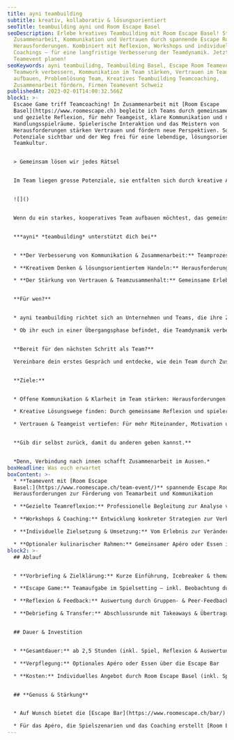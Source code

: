 ```yaml
---
title: ayni teambuilding
subtitle: kreativ, kollaborativ & lösungsorientiert
seoTitle: teambuilding ayni und Room Escape Basel
seoDescription: Erlebe kreatives Teambuilding mit Room Escape Basel! Stärkt
  Zusammenarbeit, Kommunikation und Vertrauen durch spannende Escape Room
  Herausforderungen. Kombiniert mit Reflexion, Workshops und individuellen
  Coachings – für eine langfristige Verbesserung der Teamdynamik. Jetzt
  Teamevent planen!
seoKeywords: ayni teambuilidng, Teambuilding Basel, Escape Room Teamevent,
  Teamwork verbessern, Kommunikation im Team stärken, Vertrauen im Team
  aufbauen, Problemlösung Team, Kreatives Teambuilding Teamcoaching,
  Zusammenarbeit fördern, Firmen Teamevent Schweiz
publishedAt: 2023-02-01T14:00:32.566Z
block1: >-
  Escaoe Game triff Teamcoaching! In Zusammenarbeit mit [Room Escape
  Basel](https://www.roomescape.ch) begleite ich Teams durch gemeinsames Erleben
  und gezielte Reflexion, für mehr Teamgeist, klare Kommunikation und neue
  Handlungsspielräume. Spielerische Interaktion und das Meistern von
  Herausforderungen stärken Vertrauen und fördern neue Perspektiven. So werden
  Potenziale sichtbar und der Weg frei für eine lebendige, lösungsorientierte
  Teamkultur.


  > Gemeinsam lösen wir jedes Rätsel


  Im Team liegen grosse Potenziale, sie entfalten sich durch kreative Aufgaben, gezielte Kommunikation und gemeinsame Reflexion. Nutze die Chance, dein Team nachhaltig zu stärken und mit neuer Klarheit, Motivation und Vertrauen in die Zusammenarbeit zu starten.


  ![]()


  Wenn du ein starkes, kooperatives Team aufbauen möchtest, das gemeinsam neue Herausforderungen meistert und die Zusammenarbeit nachhaltig stärkt, unterstütze ich dich gerne dabei.


  ***ayni* *teambuilding* unterstützt dich bei**


  * **Der Verbesserung von Kommunikation & Zusammenarbeit:** Teamprozesse werden transparenter, offener und effektiver gestaltet.

  * **Kreativem Denken & lösungsorientiertem Handeln:** Herausforderungen werden gemeinsam reflektiert und mit frischem Blick gelöst.

  * **Der Stärkung von Vertrauen & Teamzusammenhalt:** Gemeinsame Erlebnisse verbinden – und schaffen nachhaltige Impulse für den Alltag.


  **Für wen?**


  * ayni teambuilding richtet sich an Unternehmen und Teams, die ihre Zusammenarbeit auf eine neue, kreative Ebene heben möchten. Wenn dein Team die Kommunikation, das Vertrauen oder die Zusammenarbeit verbessern möchte, um gemeinsam grössere Herausforderungen zu meistern, bist du hier genau richtig.

  * Ob ihr euch in einer Übergangsphase befindet, die Teamdynamik verbessern wollt, oder auf der Suche nach neuen Wegen seid, eure Zusammenarbeit zu stärken. Gemeinsam entwickle ich massgeschneiderte Lösungen, die euch als Team näher zusammenbringen und eure Effizienz steigern.


  **Bereit für den nächsten Schritt als Team?**

  Vereinbare dein erstes Gespräch und entdecke, wie dein Team durch Zusammenarbeit, Vertrauen und kreative Problemlösungen noch erfolgreicher zusammenarbeiten kann. Ich freue mich darauf, mit euch gemeinsam neue Wege zu finden.


  **Ziele:**


  * Offene Kommunikation & Klarheit im Team stärken: Herausforderungen gemeinsam bewältigen und Synergien nutzen.

  * Kreative Lösungswege finden: Durch gemeinsame Reflexion und spielerisches Erleben neue Perspektiven gewinnen.

  * Vertrauen & Teamgeist vertiefen: Für mehr Miteinander, Motivation und gemeinsame Erfolge.


  **Gib dir selbst zurück, damit du anderen geben kannst.**


  *Denn, Verbindung nach innen schafft Zusammenarbeit im Aussen.*
boxHeadline: Was euch erwartet
boxContent: >-
  * **Teamevent mit [Room Escape
  Basel:](https://www.roomescape.ch/team-event/)** spannende Escape Room
  Herausforderungen zur Förderung von Teamarbeit und Kommunikation

  * **Gezielte Teamreflexion:** Professionelle Begleitung zur Analyse von Rollen, Dynamiken und Kommunikation im Team.

  * **Workshops & Coaching:** Entwicklung konkreter Strategien zur Verbesserung der Zusammenarbeit im Arbeitsalltag.

  * **Individuelle Zielsetzung & Umsetzung:** Vom Erlebnis zur Veränderung, mit konkreten Schritten für nachhaltige Teamentwicklung.

  * **Optionaler kulinarischer Rahmen:** Gemeinsamer Apéro oder Essen in der Escape Bar für Austausch & Teamgefühl.[](https://www.ayni.ch/informationen/ayurveda-massagen)
block2: >-
  ## Ablauf


  * **Vorbriefing & Zielklärung:** Kurze Einführung, Icebreaker & thematische Fokussierung

  * **Escape Game:** Teamaufgabe im Spielsetting – inkl. Beobachtung durch Coach

  * **Reflexion & Feedback:** Auswertung durch Gruppen- & Peer-Feedback sowie Coachimpulse

  * **Debriefing & Transfer:** Abschlussrunde mit Takeaways & Übertragung ins Arbeitsumfeld


  ## Dauer & Investition


  * **Gesamtdauer:** ab 2,5 Stunden (inkl. Spiel, Reflexion & Auswertung)

  * **Verpflegung:** Optionales Apéro oder Essen über die Escape Bar

  * **Kosten:** Individuelles Angebot durch Room Escape Basel (inkl. Spiel & Catering). Das Coachinghonorar richtet sich nach 


  ## **Genuss & Stärkung**


  * Auf Wunsch bietet die [Escape Bar](https://www.roomescape.ch/bar/) in schönem Ambiente vor und nach dem Rätselspass eine kulinarische Stärkung – je nach Tageszeit mit einem Z’nüni, einem leckeren Apéro oder einem feinen Essen. Die perfekte Gelegenheit, das Team auf die bevorstehende Aufgabe einzustimmen, den Teamgeist zu fördern und nach dem Escape Game gemeinsam den Erfolg zu feiern.

  * Für das Apéro, die Spielszenarien und das Coaching erstellt [Room Escape Basel](https://www.roomescape.ch/team-event/) ein individuelles Angebot. Der Preis für das Teamcoaching richtet sich nach dem Zeitaufwand und der Teilnehmerzahl.
---
```

